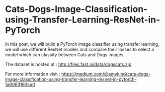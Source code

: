 # Cats-Dogs-Image-Classification-using-Transfer-Learning-ResNet-in-PyTorch

In this post, we will build a PyTorch image classifier using transfer learning, we will use different ResNet models and compare their losses to select a model which can classify between Cats and Dogs images.

The dataset is hosted at : http://files.fast.ai/data/dogscats.zip

For more information visit : https://medium.com/@amvkind/cats-dogs-image-classification-using-transfer-learning-resnet-in-pytorch-1a0063163ca0
